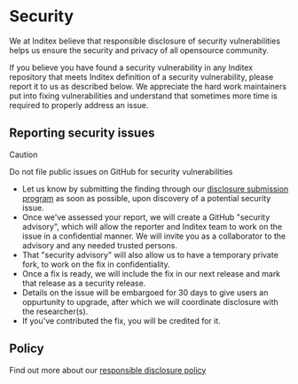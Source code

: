 <!--
SPDX-FileCopyrightText: 2025 2025 INDUSTRIA DE DISEÑO TEXTIL S.A. (INDITEX S.A.)

SPDX-License-Identifier: Apache-2.0
-->

# Security

We at Inditex believe that responsible disclosure of security vulnerabilities helps us ensure the security and privacy
of all opensource community.

If you believe you have found a security vulnerability in any Inditex repository that meets Inditex definition of a
security vulnerability, please report it to us as described below. We appreciate the hard work maintainers put into
fixing vulnerabilities and understand that sometimes more time is required to properly address an issue.

## Reporting security issues

> [!CAUTION]
> Do not file public issues on GitHub for security vulnerabilities
* Let us know by submitting the finding through our [disclosure submission program](https://inditex.responsibledisclosure.com/)
  as soon as possible, upon discovery of a potential security issue.
* Once we've assessed your report, we will create a GitHub "security advisory", which will allow the reporter and
  Inditex team to work on the issue in a confidential manner. We will invite you as a collaborator to the advisory and any
  needed trusted persons.
* That "security advisory" will also allow us to have a temporary private fork, to work on the fix in confidentiality.
* Once a fix is ready, we will include the fix in our next release and mark that release as a security release.
* Details on the issue will be embargoed for 30 days to give users an oppurtunity to upgrade, after which we will
  coordinate disclosure with the researcher(s).
* If you've contributed the fix, you will be credited for it.

## Policy

Find out more about our [responsible disclosure policy](https://inditex.responsibledisclosure.com/hc/en-us#vdp_policy)

